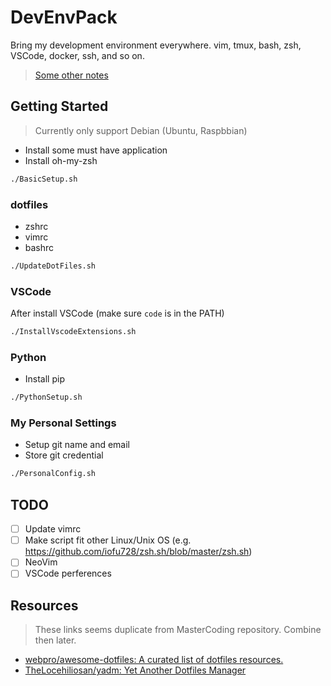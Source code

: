 # DevEnvPack

Bring my development environment everywhere. vim, tmux, bash, zsh, VSCode, docker, ssh, and so on.

> [Some other notes](https://github.com/daviddwlee84/MasterCoding)

## Getting Started

> Currently only support Debian (Ubuntu, Raspbbian)

* Install some must have application
* Install oh-my-zsh

```sh
./BasicSetup.sh
```

### dotfiles

* zshrc
* vimrc
* bashrc

```sh
./UpdateDotFiles.sh
```

### VSCode

After install VSCode (make sure `code` is in the PATH)

```sh
./InstallVscodeExtensions.sh
```

### Python

* Install pip

```sh
./PythonSetup.sh
```

### My Personal Settings

* Setup git name and email
* Store git credential

```sh
./PersonalConfig.sh
```

## TODO

* [ ] Update vimrc
* [ ] Make script fit other Linux/Unix OS (e.g. https://github.com/iofu728/zsh.sh/blob/master/zsh.sh)
* [ ] NeoVim
* [ ] VSCode perferences

## Resources

> These links seems duplicate from MasterCoding repository. Combine then later.

* [webpro/awesome-dotfiles: A curated list of dotfiles resources.](https://github.com/webpro/awesome-dotfiles)
* [TheLocehiliosan/yadm: Yet Another Dotfiles Manager](https://github.com/TheLocehiliosan/yadm)
